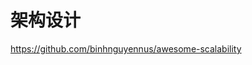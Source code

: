 <!--
 * @Descripttion: 
 * @version: 
 * @Author: WangShuaibing
 * @Date: 2020-10-24 15:44:54
 * @LastEditors: WangShuaibing
 * @LastEditTime: 2020-10-24 15:45:38
-->
# 架构设计




https://github.com/binhnguyennus/awesome-scalability